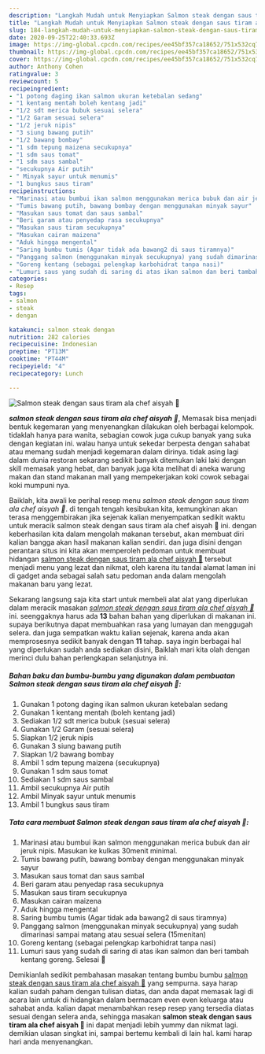 ```yaml
---
description: "Langkah Mudah untuk Menyiapkan Salmon steak dengan saus tiram ala chef aisyah 🌸 Lezat"
title: "Langkah Mudah untuk Menyiapkan Salmon steak dengan saus tiram ala chef aisyah 🌸 Lezat"
slug: 184-langkah-mudah-untuk-menyiapkan-salmon-steak-dengan-saus-tiram-ala-chef-aisyah-lezat
date: 2020-09-25T22:40:33.693Z
image: https://img-global.cpcdn.com/recipes/ee45bf357ca18652/751x532cq70/salmon-steak-dengan-saus-tiram-ala-chef-aisyah-🌸-foto-resep-utama.jpg
thumbnail: https://img-global.cpcdn.com/recipes/ee45bf357ca18652/751x532cq70/salmon-steak-dengan-saus-tiram-ala-chef-aisyah-🌸-foto-resep-utama.jpg
cover: https://img-global.cpcdn.com/recipes/ee45bf357ca18652/751x532cq70/salmon-steak-dengan-saus-tiram-ala-chef-aisyah-🌸-foto-resep-utama.jpg
author: Anthony Cohen
ratingvalue: 3
reviewcount: 5
recipeingredient:
- "1 potong daging ikan salmon ukuran ketebalan sedang"
- "1 kentang mentah boleh kentang jadi"
- "1/2 sdt merica bubuk sesuai selera"
- "1/2 Garam sesuai selera"
- "1/2 jeruk nipis"
- "3 siung bawang putih"
- "1/2 bawang bombay"
- "1 sdm tepung maizena secukupnya"
- "1 sdm saus tomat"
- "1 sdm saus sambal"
- "secukupnya Air putih"
- " Minyak sayur untuk menumis"
- "1 bungkus saus tiram"
recipeinstructions:
- "Marinasi atau bumbui ikan salmon menggunakan merica bubuk dan air jeruk nipis. Masukan ke kulkas 30menit minimal."
- "Tumis bawang putih, bawang bombay dengan menggunakan minyak sayur"
- "Masukan saus tomat dan saus sambal"
- "Beri garam atau penyedap rasa secukupnya"
- "Masukan saus tiram secukupnya"
- "Masukan cairan maizena"
- "Aduk hingga mengental"
- "Saring bumbu tumis (Agar tidak ada bawang2 di saus tiramnya)"
- "Panggang salmon (menggunakan minyak secukupnya) yang sudah dimarinasi sampai matang atau sesuai selera (15menitan)"
- "Goreng kentang (sebagai pelengkap karbohidrat tanpa nasi)"
- "Lumuri saus yang sudah di saring di atas ikan salmon dan beri tambah kentang goreng. Selesai 🌸"
categories:
- Resep
tags:
- salmon
- steak
- dengan

katakunci: salmon steak dengan 
nutrition: 282 calories
recipecuisine: Indonesian
preptime: "PT13M"
cooktime: "PT44M"
recipeyield: "4"
recipecategory: Lunch

---
```



![Salmon steak dengan saus tiram ala chef aisyah 🌸](https://img-global.cpcdn.com/recipes/ee45bf357ca18652/751x532cq70/salmon-steak-dengan-saus-tiram-ala-chef-aisyah-🌸-foto-resep-utama.jpg)

<b><i>salmon steak dengan saus tiram ala chef aisyah 🌸</i></b>, Memasak bisa menjadi bentuk kegemaran yang menyenangkan dilakukan oleh berbagai kelompok. tidaklah hanya para wanita, sebagian cowok juga cukup banyak yang suka dengan kegiatan ini. walau hanya untuk sekedar berpesta dengan sahabat atau memang sudah menjadi kegemaran dalam dirinya. tidak asing lagi dalam dunia restoran sekarang sedikit banyak ditemukan laki laki dengan skill memasak yang hebat, dan banyak juga kita melihat di aneka warung makan dan stand makanan mall yang mempekerjakan koki cowok sebagai koki mumpuni nya.



Baiklah, kita awali ke perihal resep menu <i>salmon steak dengan saus tiram ala chef aisyah 🌸</i>. di tengah tengah kesibukan kita, kemungkinan akan terasa menggembirakan jika sejenak kalian menyempatkan sedikit waktu untuk meracik salmon steak dengan saus tiram ala chef aisyah 🌸 ini. dengan keberhasilan kita dalam mengolah makanan tersebut, akan membuat diri kalian bangga akan hasil makanan kalian sendiri. dan juga disini dengan perantara situs ini kita akan memperoleh pedoman untuk membuat hidangan <u>salmon steak dengan saus tiram ala chef aisyah 🌸</u> tersebut menjadi menu yang lezat dan nikmat, oleh karena itu tandai alamat laman ini di gadget anda sebagai salah satu pedoman anda dalam mengolah makanan baru yang lezat.


Sekarang langsung saja kita start untuk membeli alat alat yang diperlukan dalam meracik masakan <u><i>salmon steak dengan saus tiram ala chef aisyah 🌸</i></u> ini. seenggaknya harus ada <b>13</b> bahan bahan yang diperlukan di makanan ini. supaya berikutnya dapat membuahkan rasa yang lumayan dan menggugah selera. dan juga sempatkan waktu kalian sejenak, karena anda akan memprosesnya sedikit banyak dengan <b>11</b> tahap. saya ingin berbagai hal yang diperlukan sudah anda sediakan disini, Baiklah mari kita olah dengan merinci dulu bahan perlengkapan selanjutnya ini.

<!--inarticleads1-->

##### Bahan baku dan bumbu-bumbu yang digunakan dalam pembuatan Salmon steak dengan saus tiram ala chef aisyah 🌸:

1. Gunakan 1 potong daging ikan salmon ukuran ketebalan sedang
1. Gunakan 1 kentang mentah (boleh kentang jadi)
1. Sediakan 1/2 sdt merica bubuk (sesuai selera)
1. Gunakan 1/2 Garam (sesuai selera)
1. Siapkan 1/2 jeruk nipis
1. Gunakan 3 siung bawang putih
1. Siapkan 1/2 bawang bombay
1. Ambil 1 sdm tepung maizena (secukupnya)
1. Gunakan 1 sdm saus tomat
1. Sediakan 1 sdm saus sambal
1. Ambil secukupnya Air putih
1. Ambil  Minyak sayur untuk menumis
1. Ambil 1 bungkus saus tiram




<!--inarticleads2-->

##### Tata cara membuat Salmon steak dengan saus tiram ala chef aisyah 🌸:

1. Marinasi atau bumbui ikan salmon menggunakan merica bubuk dan air jeruk nipis. Masukan ke kulkas 30menit minimal.
1. Tumis bawang putih, bawang bombay dengan menggunakan minyak sayur
1. Masukan saus tomat dan saus sambal
1. Beri garam atau penyedap rasa secukupnya
1. Masukan saus tiram secukupnya
1. Masukan cairan maizena
1. Aduk hingga mengental
1. Saring bumbu tumis (Agar tidak ada bawang2 di saus tiramnya)
1. Panggang salmon (menggunakan minyak secukupnya) yang sudah dimarinasi sampai matang atau sesuai selera (15menitan)
1. Goreng kentang (sebagai pelengkap karbohidrat tanpa nasi)
1. Lumuri saus yang sudah di saring di atas ikan salmon dan beri tambah kentang goreng. Selesai 🌸




Demikianlah sedikit pembahasan masakan tentang bumbu bumbu <u>salmon steak dengan saus tiram ala chef aisyah 🌸</u> yang sempurna. saya harap kalian sudah paham dengan tulisan diatas, dan anda dapat memasak lagi di acara lain untuk di hidangkan dalam bermacam even even keluarga atau sahabat anda. kalian dapat menambahkan resep resep yang tersedia diatas sesuai dengan selera anda, sehingga masakan <b>salmon steak dengan saus tiram ala chef aisyah 🌸</b> ini dapat menjadi lebih yummy dan nikmat lagi. demikian ulasan singkat ini, sampai bertemu kembali di lain hal. kami harap hari anda menyenangkan.
